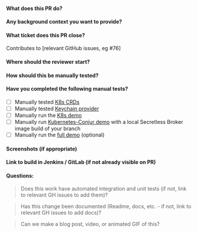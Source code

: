 #### What does this PR do?
#### Any background context you want to provide?
#### What ticket does this PR close?
Contributes to [relevant GitHub issues, eg #76]
#### Where should the reviewer start?
#### How should this be manually tested?
#### Have you completed the following manual tests?
- [ ] Manually tested [K8s CRDs](https://github.com/cyberark/secretless-broker/tree/master/test/k8s_crds)
- [ ] Manually tested [Keychain provider](https://github.com/cyberark/secretless-broker/tree/master/test/keychain_provider)
- [ ] Manually run the [K8s demo](https://github.com/cyberark/secretless-broker/tree/master/demos/k8s-demo)
- [ ] Manually run [Kubernetes-Conjur demo](https://github.com/conjurdemos/kubernetes-conjur-demo) with a local Secretless Broker image build of your branch
- [ ] Manually run the [full demo](https://github.com/cyberark/secretless-broker/tree/master/demos/full-demo) (optional)
#### Screenshots (if appropriate)
#### Link to build in Jenkins / GitLab (if not already visible on PR)
#### Questions:
> Does this work have automated integration and unit tests (if not, link to relevant GH issues to add them)?

> Has this change been documented (Readme, docs, etc. - if not, link to relevant GH issues to add docs)?

> Can we make a blog post, video, or animated GIF of this?
